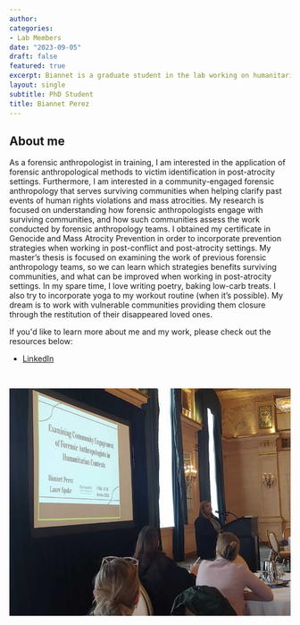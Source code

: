 ```yaml
---
author: 
categories:
- Lab Members
date: "2023-09-05"
draft: false
featured: true
excerpt: Biannet is a graduate student in the lab working on humanitarian forensics
layout: single
subtitle: PhD Student
title: Biannet Perez
---
```


## About me 

As a forensic anthropologist in training, I am interested in the application of  forensic anthropological methods to victim identification in post-atrocity settings. Furthermore, I am interested in a  community-engaged forensic anthropology that serves surviving communities when helping clarify past events of human rights violations and mass atrocities. My research is focused on understanding how forensic anthropologists engage with surviving communities, and how such communities assess the work conducted by forensic anthropology teams. I obtained my certificate in Genocide and Mass Atrocity Prevention in order to incorporate prevention strategies when working in post-conflict and post-atrocity settings. My master’s thesis is focused on examining the work of previous forensic anthropology teams, so we can learn which strategies benefits surviving communities, and what can be improved when working in post-atrocity settings. In my spare time, I love writing poetry, baking low-carb treats. I also try to incorporate yoga to my workout routine (when it’s possible). My dream is to work with vulnerable communities providing them closure through the restitution of their disappeared loved ones. 

If you'd like to learn more about me and my work, please check out the resources below:

  + [LinkedIn](https://www.linkedin.com/in/maria-biannet-perez)


<br>

![](featured.jpg)



